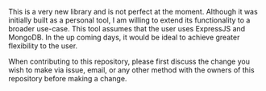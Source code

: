 This is a very new library and is not perfect at the moment. Although it was initially built as a personal tool, 
I am willing to extend its functionality to a broader use-case. This tool assumes that the user uses ExpressJS and MongoDB. In
the up coming days, it would be ideal to achieve greater flexibility to the user. 

When contributing to this repository, please first discuss the change you wish to make via issue, email, 
or any other method with the owners of this repository before making a change.

